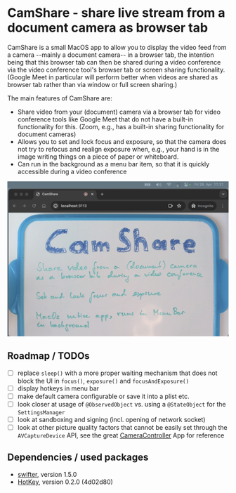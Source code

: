 #  CamShare - share live stream from a document camera as browser tab

CamShare is a small MacOS app to allow you to display the video feed from a camera --mainly a document camera-- 
in a browser tab, the intention being that this browser tab can then be shared during a video conference via 
the video conference tool's browser tab or screen sharing functionality.  (Google Meet in particular will perform
better when videos are shared as browser tab rather than via window or full screen sharing.)

The main features of CamShare are:
* Share video from your (document) camera via a browser tab for video conference tools like Google Meet
  that do not have a built-in functionality for this.  (Zoom, e.g., has a built-in sharing functionality
  for document cameras)
* Allows you to set and lock focus and exposure, so that the camera does not try to refocus and realign exposure
  when, e.g., your hand is in the image writing things on a piece of paper or whiteboard.
* Can run in the background as a menu bar item, so that it is quickly accessible during a video conference

![Screenshot of CamShare](./camshare-screenshot.png?raw=true "Screenshot")

## Roadmap / TODOs
- [ ] replace `sleep()` with a more proper waiting mechanism that does not block the UI in `focus()`,
      `exposure()` and `focusAndExposure()`
- [ ] display hotkeys in menu bar
- [ ] make default camera configurable or save it into a plist etc.
- [ ] look closer at usage of `@ObservedObject` vs. using a `@StateObject` for the `SettingsManager`
- [ ] look at sandboxing and signing (incl. opening of network socket)
- [ ] look at other picture quality factors that cannot be easily set through the `AVCaptureDevice` API,
      see the great [CameraController](https://github.com/Itaybre/CameraController) App for reference
 
## Dependencies / used packages
- [swifter](https://github.com/httpswift/swifter), version 1.5.0
- [HotKey](https://github.com/soffes/HotKey), version 0.2.0 (4d02d80)
